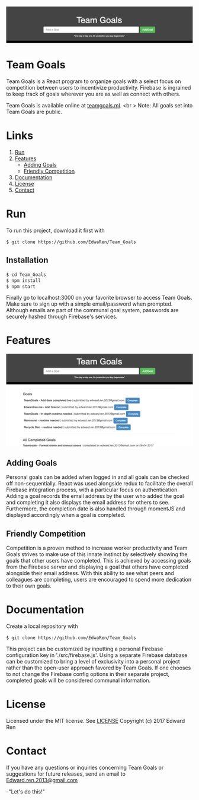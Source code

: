 ![Description Bar](/images/longBar.png?raw=true "")
# Team Goals

Team Goals is a React program to organize goals with a select focus on competition between users to incentivize productivity. Firebase is ingrained to keep track of goals wherever you are as well as connect with others.

Team Goals is available online at [teamgoals.ml](http://teamgoals.ml/).
<br \>
Note: All goals set into Team Goals are public.


# Links

1. [Run](#run)
2. [Features](#features)
   * [Adding Goals](#adding-goals)
   * [Friendly Competition](#friendly-competition)<br />
3. [Documentation](#documentation)
4. [License](#license)
5. [Contact](#contact)

# Run

To run this project, download it first with
```
$ git clone https://github.com/EdwaRen/Team_Goals
```
## Installation
```
$ cd Team_Goals
$ npm install
$ npm start
```

Finally go to localhost:3000 on your favorite browser to access Team Goals. Make sure to sign up with a simple email/password when prompted. Although emails are part of the communal goal system, passwords are securely hashed through Firebase's services.

# Features

![Display](/images/teamGoals.png?raw=true "")

## Adding Goals

Personal goals can be added when logged in and all goals can be checked off non-sequentially. React was used alongside redux to facilitate the overall Firebase integration process, with a particular focus on authentication. Adding a goal records the email address by the user who added the goal and completing it also displays the email address for others to see. Furthermore, the completion date is also handled through momentJS and displayed accordingly when a goal is completed.

## Friendly Competition

Competition is a proven method to increase worker productivity and Team Goals strives to make use of this innate instinct by selectively showing the goals that other users have completed. This is achieved by accessing goals from the Firebase server and displaying a goal that others have completed alongside their email address. With this ability to see what peers and colleagues are completing, users are encouraged to spend more dedication to their own goals.

# Documentation

Create a local repository with
```
$ git clone https://github.com/EdwaRen/Team_Goals
```

This project can be customized by inputting a personal Firebase configuration key in './src/firebase.js'. Using a separate Firebase database can be customized to bring a level of exclusivity into a personal project rather than the open-user approach favored by Team Goals. If one chooses to not change the Firebase config options in their separate project, completed goals will be considered communal information.

# License

Licensed under the MIT license. See [LICENSE](../blob/master/LICENSE)
Copyright (c) 2017 Edward Ren

# Contact

If you have any questions or inquiries concerning Team Goals or suggestions for future releases, send an email to Edward.ren.2013@gmail.com

-"Let's do this!"
